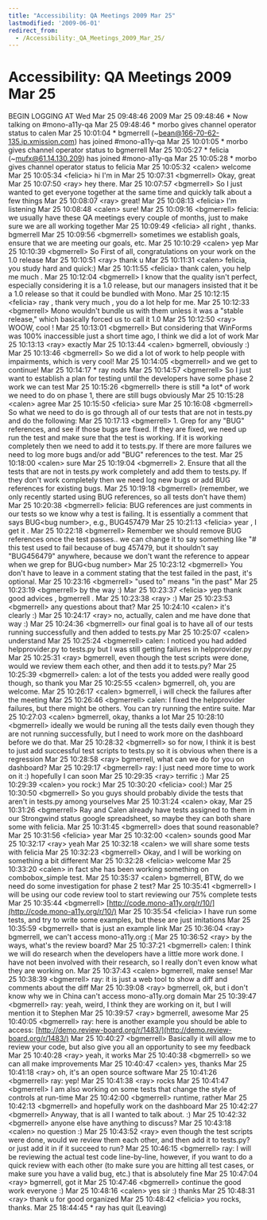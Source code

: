 ```yaml
---
title: "Accessibility: QA Meetings 2009 Mar 25"
lastmodified: '2009-06-01'
redirect_from:
  - /Accessibility:_QA_Meetings_2009_Mar_25/
---
```


Accessibility: QA Meetings 2009 Mar 25
======================================

BEGIN LOGGING AT Wed Mar 25 09:48:46 2009
 Mar 25 09:48:46 \* Now talking on \#mono-a11y-qa
 Mar 25 09:48:46 \* morbo gives channel operator status to calen
 Mar 25 10:01:04 \* bgmerrell (\~bean@166-70-62-135.ip.xmission.com) has joined \#mono-a11y-qa
 Mar 25 10:01:05 \* morbo gives channel operator status to bgmerrell
 Mar 25 10:05:27 \* felicia (\~mufx@61.14.130.209) has joined \#mono-a11y-qa
 Mar 25 10:05:28 \* morbo gives channel operator status to felicia
 Mar 25 10:05:32 \<calen\> welcome
 Mar 25 10:05:34 \<felicia\> hi I'm in
 Mar 25 10:07:31 \<bgmerrell\> Okay, great
 Mar 25 10:07:50 \<ray\> hey there.
 Mar 25 10:07:57 \<bgmerrell\> So I just wanted to get everyone together at the same time and quickly talk about a few things
 Mar 25 10:08:07 \<ray\> great!
 Mar 25 10:08:13 \<felicia\> I'm listening
 Mar 25 10:08:48 \<calen\> sure!
 Mar 25 10:09:16 \<bgmerrell\> felicia: we usually have these QA meetings every couple of months, just to make sure we are all working together
 Mar 25 10:09:49 \<felicia\> all right , thanks. bgmerrell
 Mar 25 10:09:56 \<bgmerrell\> sometimes we establish goals, ensure that we are meeting our goals, etc.
 Mar 25 10:10:29 \<calen\> yep
 Mar 25 10:10:39 \<bgmerrell\> So First of all, congratulations on your work on the 1.0 release
 Mar 25 10:10:51 \<ray\> thank u
 Mar 25 10:11:31 \<calen\> felicia, you study hard and quick:)
 Mar 25 10:11:55 \<felicia\> thank calen, you help me much .
 Mar 25 10:12:04 \<bgmerrell\> I know that the quality isn't perfect, especially considering it is a 1.0 release, but our managers insisted that it be a 1.0 release so that it could be bundled with Mono.
 Mar 25 10:12:15 \<felicia\> ray , thank very much , you do a lot help for me.
 Mar 25 10:12:33 \<bgmerrell\> Mono wouldn't bundle us with them unless it was a "stable release," which basically forced us to call it 1.0
 Mar 25 10:12:50 \<ray\> WOOW, cool !
 Mar 25 10:13:01 \<bgmerrell\> But considering that WinForms was 100% inaccessible just a short time ago, I think we did a lot of work
 Mar 25 10:13:13 \<ray\> exactly
 Mar 25 10:13:44 \<calen\> bgmerrell, obviously :)
 Mar 25 10:13:46 \<bgmerrell\> So we did a lot of work to help people with impairments, which is very cool!
 Mar 25 10:14:05 \<bgmerrell\> and we get to continue!
 Mar 25 10:14:17 \* ray nods
 Mar 25 10:14:57 \<bgmerrell\> So I just want to establish a plan for testing until the developers have some phase 2 work we can test
 Mar 25 10:15:26 \<bgmerrell\> there is still \*a lot\* of work we need to do on phase 1, there are still bugs obviously
 Mar 25 10:15:28 \<calen\> agree
 Mar 25 10:15:50 \<felicia\> sure
 Mar 25 10:16:08 \<bgmerrell\> So what we need to do is go through all of our tests that are not in tests.py and do the following:
 Mar 25 10:17:13 \<bgmerrell\> 1. Grep for any "BUG" references, and see if those bugs are fixed. If they are fixed, we need up run the test and make sure that the test is working. If it is working completely then we need to add it to tests.py. If there are more failures we need to log more bugs and/or add "BUG" references to the test.
 Mar 25 10:18:00 \<calen\> sure
 Mar 25 10:19:04 \<bgmerrell\> 2. Ensure that all the tests that are not in tests.py work completely and add them to tests.py. If they don't work completely then we need log new bugs or add BUG references for existing bugs.
 Mar 25 10:19:18 \<bgmerrell\> (remember, we only recently started using BUG references, so all tests don't have them)
 Mar 25 10:20:38 \<bgmerrell\> felicia: BUG references are just comments in our tests so we know why a test is failing. It is essentially a comment that says BUG\<bug number\>, e.g., BUG457479
 Mar 25 10:21:13 \<felicia\> year , I get it .
 Mar 25 10:22:18 \<bgmerrell\> Remember we should remove BUG references once the test passes.. we can change it to say something like "\# this test used to fail because of bug 457479, but it shouldn't say "BUG456479" anywhere, because we don't want the reference to appear when we grep for BUG\<bug number\>
 Mar 25 10:23:12 \<bgmerrell\> You don't have to leave in a comment stating that the test failed in the past, it's optional.
 Mar 25 10:23:16 \<bgmerrell\> "used to" means "in the past"
 Mar 25 10:23:19 \<bgmerrell\> by the way :)
 Mar 25 10:23:37 \<felicia\> yep thank good advices , bgmerrell .
 Mar 25 10:23:38 \<ray\> :)
 Mar 25 10:23:53 \<bgmerrell\> any questions about that?
 Mar 25 10:24:10 \<calen\> it's clearly :)
 Mar 25 10:24:17 \<ray\> no, actually, calen and me have done that way :)
 Mar 25 10:24:36 \<bgmerrell\> our final goal is to have all of our tests running successfully and then added to tests.py
 Mar 25 10:25:07 \<calen\> understand
 Mar 25 10:25:24 \<bgmerrell\> calen: I noticed you had added helpprovider.py to tests.py but I was still getting failures in helpprovider.py
 Mar 25 10:25:31 \<ray\> bgmerrell, even though the test scripts were done, would we review them each other, and then add it to tests.py?
 Mar 25 10:25:39 \<bgmerrell\> calen: a lot of the tests you added were really good though, so thank you
 Mar 25 10:25:55 \<calen\> bgmerrell, oh, you are welcome.
 Mar 25 10:26:17 \<calen\> bgmerrell, i will check the failures after the meeting
 Mar 25 10:26:46 \<bgmerrell\> calen: I fixed the helpprovider failures, but there might be others. You can try running the entire suite.
 Mar 25 10:27:03 \<calen\> bgmerrell, okay, thanks a lot
 Mar 25 10:28:10 \<bgmerrell\> ideally we would be runing all the tests daily even though they are not running successfully, but I need to work more on the dashboard before we do that.
 Mar 25 10:28:32 \<bgmerrell\> so for now, I think it is best to just add successful test scripts to tests.py so it is obvious when there is a regression
 Mar 25 10:28:58 \<ray\> bgmerrell, what can we do for you on dashboard?
 Mar 25 10:29:17 \<bgmerrell\> ray: I just need more time to work on it :) hopefully I can soon
 Mar 25 10:29:35 \<ray\> terrific :)
 Mar 25 10:29:39 \<calen\> you rock:)
 Mar 25 10:30:20 \<felicia\> cool:)
 Mar 25 10:30:50 \<bgmerrell\> So you guys should probably divide the tests that aren't in tests.py among yourselves
 Mar 25 10:31:24 \<calen\> okay,
 Mar 25 10:31:26 \<bgmerrell\> Ray and Calen already have tests assigned to them in our Strongwind status google spreadsheet, so maybe they can both share some with felicia.
 Mar 25 10:31:45 \<bgmerrell\> does that sound reasonable?
 Mar 25 10:31:56 \<felicia\> year
 Mar 25 10:32:00 \<calen\> sounds good
 Mar 25 10:32:17 \<ray\> yeah
 Mar 25 10:32:18 \<calen\> we will share some tests with felicia
 Mar 25 10:32:23 \<bgmerrell\> Okay, and I will be working on something a bit different
 Mar 25 10:32:28 \<felicia\> welcome
 Mar 25 10:33:20 \<calen\> in fact she has been working something on combobox\_simple test.
 Mar 25 10:35:37 \<calen\> bgmerrell, BTW, do we need do some investigation for phase 2 test?
 Mar 25 10:35:41 \<bgmerrell\> I will be using our code review tool to start reviewing our 75% complete tests
 Mar 25 10:35:44 \<bgmerrell\> [http://code.mono-a11y.org/r/10/](http://code.mono-a11y.org/r/10/)
 Mar 25 10:35:54 \<felicia\> I have run some tests, and try to write some examples, but these are just imitations
 Mar 25 10:35:59 \<bgmerrell\> that is just an example link
 Mar 25 10:36:04 \<ray\> bgmerrell, we can't access mono-a11y.org :(
 Mar 25 10:36:52 \<ray\> by the ways, what's the review board?
 Mar 25 10:37:21 \<bgmerrell\> calen: I think we will do research when the developers have a little more work done. I have not been involved with their research, so I really don't even know what they are working on.
 Mar 25 10:37:43 \<calen\> bgmerrell, make sense!
 Mar 25 10:38:39 \<bgmerrell\> ray: it is just a web tool to show a diff and comments about the diff
 Mar 25 10:39:08 \<ray\> bgmerrell, ok, but i don't know why we in China can't access mono-a11y.org domain
 Mar 25 10:39:47 \<bgmerrell\> ray: yeah, weird, I think they are working on it, but I will mention it to Stephen
 Mar 25 10:39:57 \<ray\> bgmerrell, awesome
 Mar 25 10:40:05 \<bgmerrell\> ray: here is another example you should be able to access: [http://demo.review-board.org/r/1483/](http://demo.review-board.org/r/1483/)
 Mar 25 10:40:27 \<bgmerrell\> Basically it will allow me to review your code, but also give you all an opportunity to see my feedback
 Mar 25 10:40:28 \<ray\> yeah, it works
 Mar 25 10:40:38 \<bgmerrell\> so we can all make improvements
 Mar 25 10:40:47 \<calen\> yes, thanks
 Mar 25 10:41:18 \<ray\> oh, it's an open source software
 Mar 25 10:41:26 \<bgmerrell\> ray: yep!
 Mar 25 10:41:38 \<ray\> rocks
 Mar 25 10:41:47 \<bgmerrell\> I am also working on some tests that change the style of controls at run-time
 Mar 25 10:42:00 \<bgmerrell\> runtime, rather
 Mar 25 10:42:13 \<bgmerrell\> and hopefully work on the dashboard
 Mar 25 10:42:27 \<bgmerrell\> Anyway, that is all I wanted to talk about. :)
 Mar 25 10:42:32 \<bgmerrell\> anyone else have anything to discuss?
 Mar 25 10:43:18 \<calen\> no question :)
 Mar 25 10:43:52 \<ray\> even though the test scripts were done, would we review them each other, and then add it to tests.py? or just add it in if it succeed to run?
 Mar 25 10:46:15 \<bgmerrell\> ray: I will be reviewing the actual test code line-by-line, however, if you want to do a quick review with each other (to make sure you are hitting all test cases, or make sure you have a valid bug, etc.) that is absolutely fine
 Mar 25 10:47:04 \<ray\> bgmerrell, got it
 Mar 25 10:47:46 \<bgmerrell\> continue the good work everyone :)
 Mar 25 10:48:16 \<calen\> yes sir :) thanks
 Mar 25 10:48:31 \<ray\> thank u for good organized
 Mar 25 10:48:42 \<felicia\> you rocks, thanks.
 Mar 25 18:44:45 \* ray has quit (Leaving)


